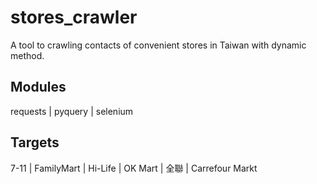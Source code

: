 # stores_crawler
A tool to crawling contacts of convenient stores in Taiwan with dynamic method.
## Modules
requests | pyquery | selenium

## Targets

7-11 | FamilyMart | Hi-Life | OK Mart | 全聯 | Carrefour Markt
